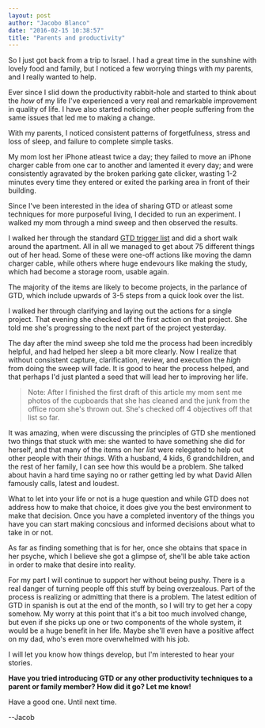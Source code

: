 ```yaml
---
layout: post
author: "Jacobo Blanco"
date: "2016-02-15 10:38:57"
title: "Parents and productivity"
---
```


So I just got back from a trip to Israel. I had a great time in the sunshine with lovely food and family, but I noticed a few worrying things with my parents, and I really wanted to help.

Ever since I slid down the productivity rabbit-hole and started to think about the *how* of my life I've experienced a very real and remarkable improvement in quality of life. I have also started noticing other people suffering from the same issues that led me to making a change. 

With my parents, I noticed consistent patterns of forgetfulness, stress and loss of sleep, and failure to complete simple tasks.

My mom lost her iPhone atleast twice a day; they failed to move an iPhone charger cable from one car to another and lamented it every day; and were consistently agravated by the broken parking gate clicker, wasting 1-2 minutes every time they entered or exited the parking area in front of their building.

Since I've been interested in the idea of sharing GTD or atleast some techniques for more purposeful living, I decided to run an experiment. I walked my mom through a mind sweep and then observed the results.

I walked her through the standard [GTD trigger list](http://gettingthingsdone.com/wp-content/uploads/2014/10/Mind_Sweep_Trigger_List.pdf) and did a short walk around the apartment. All in all we managed to get about 75 different things out of her head. Some of these were one-off actions like moving the damn charger cable, while others where huge endevours like making the study, which had become a storage room, usable again.

The majority of the items are likely to become projects, in the parlance of GTD, which include upwards of 3-5 steps from a quick look over the list.

I walked her through clarifying and laying out the actions for a single project. That evening she checked off the first action on that project. She told me she's progressing to the next part of the project yesterday.

The day after the mind sweep she told me the process had been incredibly helpful, and had helped her sleep a bit more clearly. Now I realize that without consistent capture, clarification, review, and execution the *high* from doing the sweep will fade. It is good to hear the process helped, and that perhaps I'd just planted a seed that will lead her to improving her life.

>Note: After I finished the first draft of this article my mom sent me photos of the cupboards that she has cleaned and the junk from the office room she's thrown out. She's checked off 4 objectives off that list so far.

It was amazing, when were discussing the principles of GTD she mentioned two things that stuck with me: she wanted to have something she did for herself, and that many of the items on her *list* were relegated to help out other people with their *things*. With a husband, 4 kids, 6 grandchildren, and the rest of her family, I can see how this would be a problem. She talked about havin a hard time saying no or rather getting led by what David Allen famously calls, latest and loudest.

What to let into your life or not is a huge question and while GTD does not address how to make that choice, it does give you the best environment to make that decision. Once you have a completed inventory of the things you have you can start making concsious and informed decisions about what to take in or not.

As far as finding something that is for her, once she obtains that space in her psyche, which I believe she got a glimpse of, she'll be able take action in order to make that desire into reality.

For my part I will continue to support her without being pushy. There is a real danger of turning people off this stuff by being overzealous. Part of the process is realizing or admitting that there is a problem. The latest edition of GTD in spanish is out at the end of the month, so I will try to get her a copy somehow. My worry at this point that it's a bit too much involved change, but even if she picks up one or two components of the whole system, it would be a huge benefit in her life. Maybe she'll even have a positive affect on my dad, who's even more overwhelmed with his job.

I will let you know how things develop, but I'm interested to hear your stories.

**Have you tried introducing GTD or any other productivity techniques to a parent or family member? How did it go? Let me know!**

Have a good one. Until next time.

--Jacob

